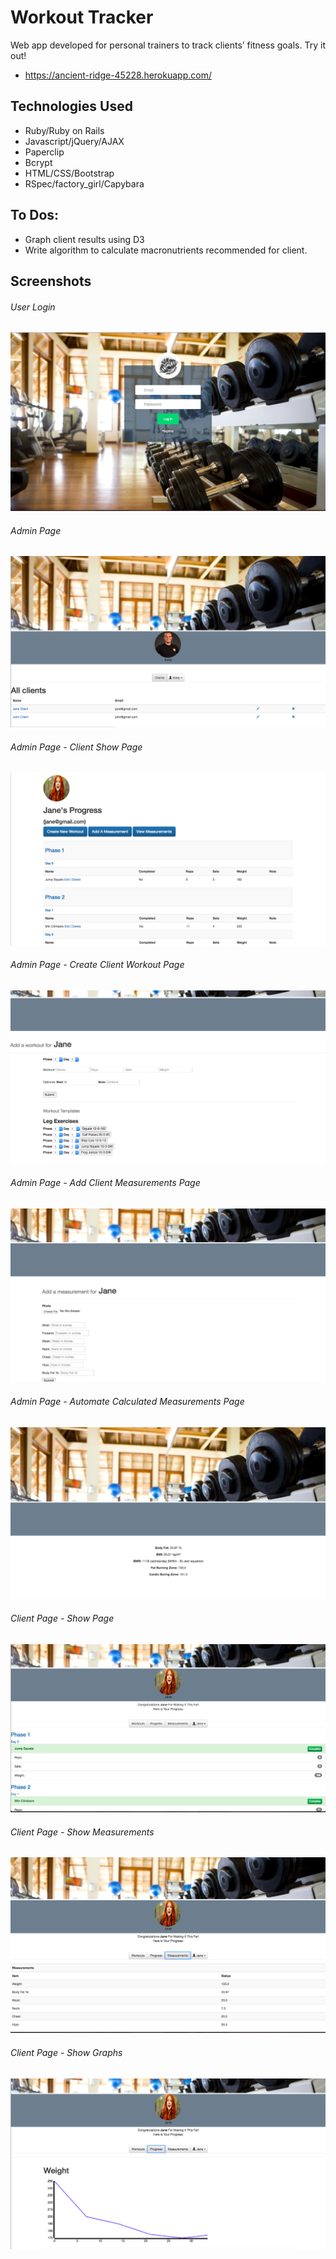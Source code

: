# Workout Tracker

Web app developed for personal trainers to track clients’ fitness goals.
Try it out!
* https://ancient-ridge-45228.herokuapp.com/

## Technologies Used

* Ruby/Ruby on Rails
* Javascript/jQuery/AJAX
* Paperclip
* Bcrypt
* HTML/CSS/Bootstrap
* RSpec/factory_girl/Capybara

## To Dos:

* Graph client results using D3
* Write algorithm to calculate macronutrients recommended for client.

## Screenshots
###### User Login
![alt tag](/user-login.png)
###### Admin Page
![alt tag](/admin.png)
###### Admin Page - Client Show Page
![alt tag](/admin-cs.png)
###### Admin Page - Create Client Workout Page
![alt tag](/admin-cr.png)
###### Admin Page - Add Client Measurements Page
![alt tag](/admin-am.png)
###### Admin Page - Automate Calculated Measurements Page
![alt tag](/admin-cm.png)
###### Client Page - Show Page
![alt tag](/profile.png)
###### Client Page - Show Measurements
![alt tag](/profile-ms.png)
###### Client Page - Show Graphs
![alt tag](/profile-gs.png)
